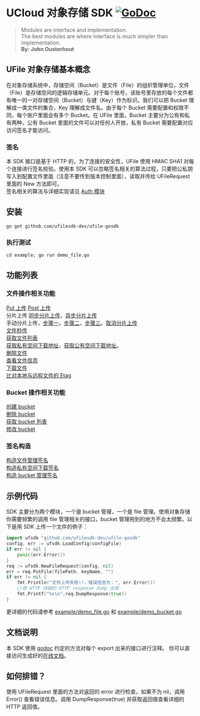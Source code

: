 # UCloud 对象存储 SDK <a href="https://godoc.org/github.com/ufilesdk-dev/ufile-gosdk"><img src="https://godoc.org/github.com/ufilesdk-dev/ufile-gosdk?status.svg" alt="GoDoc"></a>
> Modules are interface and implementation.    
> The best modules are where interface is much simpler than implementation.  
> **By: John Ousterhout**

## UFile 对象存储基本概念
在对象存储系统中，存储空间（Bucket）是文件（File）的组织管理单位，文件（File）是存储空间的逻辑存储单元。对于每个账号，该账号里存放的每个文件都有唯一的一对存储空间（Bucket）与键（Key）作为标识。我们可以把 Bucket 理解成一类文件的集合，Key 理解成文件名。由于每个 Bucket 需要配置和权限不同，每个账户里面会有多个 Bucket。在 UFile 里面，Bucket 主要分为公有和私有两种，公有 Bucket 里面的文件可以对任何人开放，私有 Bucket 需要配置对应访问签名才能访问。

### 签名
本 SDK 接口是基于 HTTP 的，为了连接的安全性，UFile 使用 HMAC SHA1 对每个连接进行签名校验。使用本 SDK 可以忽略签名相关的算法过程，只要把公私钥写入到配置文件里面（注意不要传到版本控制里面），读取并传给 UFileRequest 里面的 New 方法即可。  
签名相关的算法与详细实现请见 [Auth 模块](auth.go)

## 安装
`go get github.com/ufilesdk-dev/ufile-gosdk`

### 执行测试
`cd example; go run demo_file.go`

## 功能列表
### 文件操作相关功能
[Put 上传](https://godoc.org/pkg/github.com/ufilesdk-dev/ufile-gosdk/#UFileRequest.PutFile)
[Post 上传](https://godoc.org/pkg/github.com/ufilesdk-dev/ufile-gosdk/#UFileRequest.PostFile)  
分片上传 [同步分片上传](https://godoc.org/pkg/github.com/ufilesdk-dev/ufile-gosdk/#UFileRequest.MPut)，[异步分片上传](https://godoc.org/pkg/github.com/ufilesdk-dev/ufile-gosdk/#UFileRequest.AsyncMPut)  
手动分片上传，[步骤一](https://godoc.org/pkg/github.com/ufilesdk-dev/ufile-gosdk/#UFileRequest.InitiateMultipartUpload)，[步骤二](https://godoc.org/pkg/github.com/ufilesdk-dev/ufile-gosdk/#UFileRequest.UploadPart)，[步骤三](https://godoc.org/pkg/github.com/ufilesdk-dev/ufile-gosdk/#UFileRequest.FinishMultipartUpload)。[取消分片上传](https://godoc.org/pkg/github.com/ufilesdk-dev/ufile-gosdk/#UFileRequest.AbortMultipartUpload)  
[文件秒传](https://godoc.org/pkg/github.com/ufilesdk-dev/ufile-gosdk/#UFileRequest.UploadHit)  
[获取文件列表](https://godoc.org/pkg/github.com/ufilesdk-dev/ufile-gosdk/#UFileRequest.PrefixFileList)  
[获取私有空间下载地址](https://godoc.org/pkg/github.com/ufilesdk-dev/ufile-gosdk/#UFileRequest.GetPrivateURL)，[获取公有空间下载地址](https://godoc.org/pkg/github.com/ufilesdk-dev/ufile-gosdk/#UFileRequest.GetPublicURL)。  
[删除文件](https://godoc.org/pkg/github.com/ufilesdk-dev/ufile-gosdk/#UFileRequest.DeleteFile)  
[查看文件信息](https://godoc.org/pkg/github.com/ufilesdk-dev/ufile-gosdk/#UFileRequest.HeadFile)  
[下载文件](https://godoc.org/pkg/github.com/ufilesdk-dev/ufile-gosdk/#UFileRequest.DownloadFile)  
[比对本地与远程文件的 Etag](https://godoc.org/pkg/github.com/ufilesdk-dev/ufile-gosdk/#UFileRequest.CompareFileEtag)  

### Bucket 操作相关功能
[创建 bucket](https://godoc.org/pkg/github.com/ufilesdk-dev/ufile-gosdk/#UFileRequest.CreateBucket)  
[删除 bucket](https://godoc.org/pkg/github.com/ufilesdk-dev/ufile-gosdk/#UFileRequest.DeleteBucket)  
[获取 bucket 列表](https://godoc.org/pkg/github.com/ufilesdk-dev/ufile-gosdk/#UFileRequest.DescribeBucket)  
[修改 bucket](https://godoc.org/pkg/github.com/ufilesdk-dev/ufile-gosdk/#UFileRequest.UpdateBucket)  

### 签名构造
[构造文件管理签名](https://godoc.org/pkg/github.com/ufilesdk-dev/ufile-gosdk/#Auth.Authorization)  
[构造私有空间下载签名](https://godoc.org/pkg/github.com/ufilesdk-dev/ufile-gosdk/#Auth.AuthorizationPrivateURL)  
[构造 bucket 管理签名](https://godoc.org/pkg/github.com/ufilesdk-dev/ufile-gosdk/#Auth.AuthorizationBucketMgr)  

## 示例代码
SDK 主要分为两个模块，一个是 bucket 管理，一个是 file 管理。使用对象存储你需要频繁的调用 file 管理相关的接口，bucket 管理用到的地方不会太频繁。以下是用 SDK 上传一个文件的例子：
```go
import ufsdk "github.com/ufilesdk-dev/ufile-gosdk"
config, err := ufsdk.LoadConfig(configFile)
if err != nil {
    panic(err.Error())
}
req := ufsdk.NewFileRequest(config, nil)
err = req.PutFile(filePath, keyName, "")
if err != nil {
    fmt.Println("文件上传失败!!，错误信息为：", err.Error())
    //把 HTTP 详细的 HTTP response dump 出来
    fmt.Printf("%s\n",req.DumpResponse(true))
}
```
更详细的代码请参考 [example/demo_file.go](/example/demo_file.go) 和 [example/demo_bucket.go](example/demo_bucket.go)

## 文档说明
本 SDK 使用 [godoc](https://blog.golang.org/godoc-documenting-go-code) 约定的方法对每个 export 出来的接口进行注释。
你可以直接访问生成好的[在线文档](https://godoc.org/github.com/ufilesdk-dev/ufile-gosdk)。  

## 如何排错？
使用 UFileRequest 里面的方法对返回的 error 进行检查。如果不为 nil，调用 Error() 查看错误信息。调用 DumpResponse(true) 并获取返回值查看详细的 HTTP 返回值。

